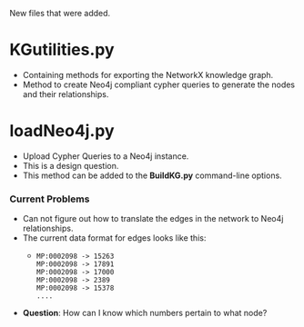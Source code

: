 New files that were added. 

# KGutilities.py 

* Containing methods for exporting the NetworkX knowledge graph.
* Method to create Neo4j compliant cypher queries to generate the nodes and their relationships. 

# loadNeo4j.py 

* Upload Cypher Queries to a Neo4j instance. 
* This is a design question. 
* This method can be added to the **BuildKG.py** command-line options. 

### Current Problems 

* Can not figure out how to translate the edges in the network to Neo4j relationships.
* The current data format for edges looks like this: 
  * ```
    MP:0002098 -> 15263
    MP:0002098 -> 17891
    MP:0002098 -> 17000
    MP:0002098 -> 2389
    MP:0002098 -> 15378
    ....
    ```
* **Question**: How can I know which numbers pertain to what node?